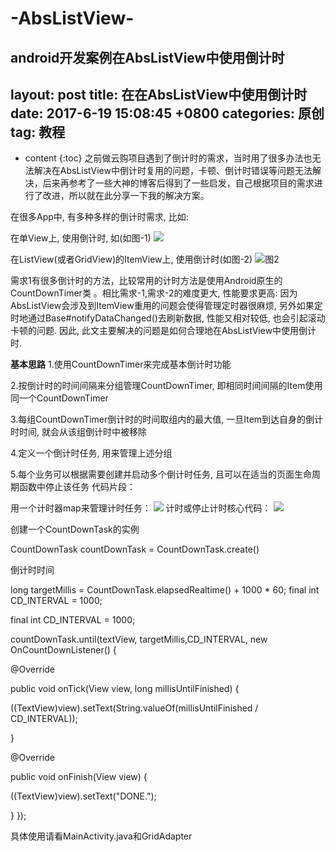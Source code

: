 # -AbsListView-
android开发案例在AbsListView中使用倒计时
---
layout: post
title:  在在AbsListView中使用倒计时
date:   2017-6-19 15:08:45 +0800
categories: 原创
tag: 教程
---

* content
{:toc}
之前做云购项目遇到了倒计时的需求，当时用了很多办法也无法解决在AbsListView中倒计时复用的问题，卡顿、倒计时错误等问题无法解决，后来再参考了一些大神的博客后得到了一些启发，自己根据项目的需求进行了改进，所以就在此分享一下我的解决方案。

在很多App中, 有多种多样的倒计时需求, 比如:

在单View上, 使用倒计时, 如(如图-1)
![](http://i.imgur.com/8W48HL0.png)

在ListView(或者GridView)的ItemView上, 使用倒计时(如图-2)
![图2](http://i.imgur.com/GiPlSSM.png)



需求1有很多倒计时的方法，比较常用的计时方法是使用Android原生的CountDownTimer类 。相比需求-1,需求-2的难度更大, 性能要求更高: 因为AbsListView会涉及到ItemView重用的问题会使得管理定时器很麻烦, 另外如果定时地通过Base#notifyDataChanged()去刷新数据, 性能又相对较低, 也会引起滚动卡顿的问题. 因此, 此文主要解决的问题是如何合理地在AbsListView中使用倒计时.

**基本思路**
1.使用CountDownTimer来完成基本倒计时功能

2.按倒计时的时间间隔来分组管理CountDownTimer, 即相同时间间隔的Item使用同一个CountDownTimer

3.每组CountDownTimer倒计时的时间取组内的最大值, 一旦Item到达自身的倒计时时间, 就会从该组倒计时中被移除

4.定义一个倒计时任务, 用来管理上述分组

5.每个业务可以根据需要创建并启动多个倒计时任务, 且可以在适当的页面生命周期函数中停止该任务
代码片段：

用一个计时器map来管理计时任务：
![](http://i.imgur.com/OP7T1BB.png)
计时或停止计时核心代码：
![](http://i.imgur.com/qdNN1Gb.png)

创建一个CountDownTask的实例

CountDownTask countDownTask = CountDownTask.create()

倒计时时间

long targetMillis = CountDownTask.elapsedRealtime() + 1000 * 60;
final int CD_INTERVAL = 1000;



final int CD_INTERVAL = 1000;


countDownTask.until(textView, targetMillis,CD_INTERVAL, 
 new OnCountDownListener() {

 @Override
    
public void onTick(View view, long millisUntilFinished) {
        
((TextView)view).setText(String.valueOf(millisUntilFinished / CD_INTERVAL));
    
}
    
@Override
    
public void onFinish(View view) {
        
((TextView)view).setText("DONE.");
    
}
});



具体使用请看MainActivity.java和GridAdapter
